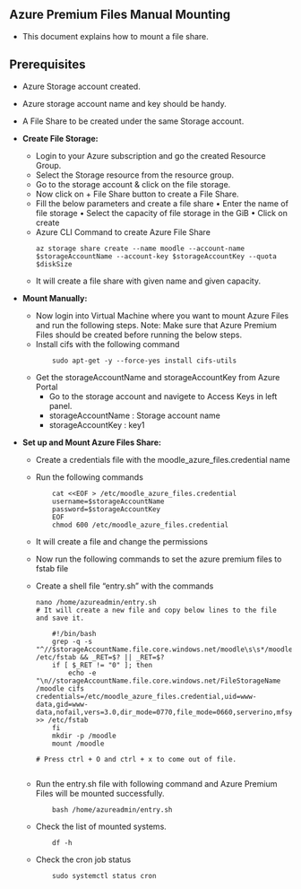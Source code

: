## Azure Premium Files Manual Mounting
-   This document explains how to mount a file share. 
## Prerequisites
-   Azure Storage account created.
-   Azure storage account name and key should be handy.
-   A File Share to be created under the same Storage account.
   
-   **Create File Storage:**
    -   Login to your Azure subscription and go the created Resource Group.
    -   Select the Storage resource from the resource group.
    -   Go to the storage account & click on the file storage.
    -   Now click on + File Share button to create a File Share.
    -   Fill the below parameters and create a file share
        •	Enter the name of file storage
        •	Select the capacity of file storage in the GiB
        •	Click on create 
    -   Azure CLI Command to create Azure File Share
        ```
        az storage share create --name moodle --account-name $storageAccountName --account-key $storageAccountKey --quota $diskSize
        ```
    -   It will create a file share with given name and given capacity.

-   **Mount Manually:**
    -   Now login into Virtual Machine where you want to mount Azure Files and run the following steps.
            Note: Make sure that Azure Premium Files should be created before running the below steps.
    -   Install cifs with the following command 
        ``` 
            sudo apt-get -y --force-yes install cifs-utils
        ```
    -   Get the storageAccountName and storageAccountKey from Azure Portal
        -   Go to the storage account and navigete to Access Keys in left panel.
        -   storageAccountName : Storage account name 
        -   storageAccountKey : key1
-   **Set up and Mount Azure Files Share:**
    -   Create a credentials file with the moodle_azure_files.credential name
    -   Run the following commands
        ```
            cat <<EOF > /etc/moodle_azure_files.credential
            username=$storageAccountName
            password=$storageAccountKey
            EOF
            chmod 600 /etc/moodle_azure_files.credential
        ```
    -   It will create a file and change the permissions 
    -   Now run the following commands to set the azure premium files to fstab file
    -   Create a shell file “entry.sh” with the commands
        ```
        nano /home/azureadmin/entry.sh
        # It will create a new file and copy below lines to the file and save it.
            
            #!/bin/bash
            grep -q -s "^//$storageAccountName.file.core.windows.net/moodle\s\s*/moodle\s\s*cifs" /etc/fstab && _RET=$? || _RET=$?
            if [ $_RET != "0" ]; then
                echo -e "\n//storageAccountName.file.core.windows.net/FileStorageName   /moodle cifs    credentials=/etc/moodle_azure_files.credential,uid=www-data,gid=www-data,nofail,vers=3.0,dir_mode=0770,file_mode=0660,serverino,mfsymlinks" >> /etc/fstab
            fi
            mkdir -p /moodle
            mount /moodle

        # Press ctrl + O and ctrl + x to come out of file.
            
        ```
    -   Run the entry.sh file with following command and Azure Premium Files will be mounted successfully.
        ```
        	bash /home/azureadmin/entry.sh
        ```

    -   Check the list of mounted systems.
        ```
            df -h
        ```
    -   Check the cron job status 
        ```
            sudo systemctl status cron
        ```

